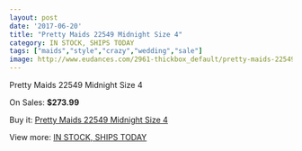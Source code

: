 ```yaml
---
layout: post
date: '2017-06-20'
title: "Pretty Maids 22549 Midnight Size 4"
category: IN STOCK, SHIPS TODAY
tags: ["maids","style","crazy","wedding","sale"]
image: http://www.eudances.com/2961-thickbox_default/pretty-maids-22549-midnight-size-4.jpg
---
```

Pretty Maids 22549 Midnight Size 4

On Sales: **$273.99**
<a href="https://www.eudances.com/en/in-stock-ships-today/1031-pretty-maids-22549-midnight-size-4.html"><amp-img layout="responsive" width="600" height="600" src="//www.eudances.com/2961-thickbox_default/pretty-maids-22549-midnight-size-4.jpg" alt="Pretty Maids 22549 Midnight Size 4 0" /></a>
<a href="https://www.eudances.com/en/in-stock-ships-today/1031-pretty-maids-22549-midnight-size-4.html"><amp-img layout="responsive" width="600" height="600" src="//www.eudances.com/2962-thickbox_default/pretty-maids-22549-midnight-size-4.jpg" alt="Pretty Maids 22549 Midnight Size 4 1" /></a>

Buy it: [Pretty Maids 22549 Midnight Size 4](https://www.eudances.com/en/in-stock-ships-today/1031-pretty-maids-22549-midnight-size-4.html "Pretty Maids 22549 Midnight Size 4")

View more: [IN STOCK, SHIPS TODAY](https://www.eudances.com/en/5-in-stock-ships-today "IN STOCK, SHIPS TODAY")